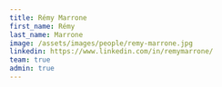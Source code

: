 ```yaml
---
title: Rémy Marrone
first_name: Rémy
last_name: Marrone
image: /assets/images/people/remy-marrone.jpg
linkedin: https://www.linkedin.com/in/remymarrone/
team: true
admin: true
---
```

